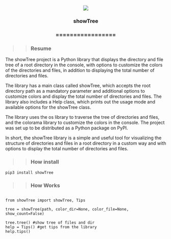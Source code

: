 
<h1 align="center">

<img src="https://img.shields.io/static/v1?label=showTree%20POR&message=bates&color=7159c1&style=flat-square&logo=ghost"/>

<h3> <p align="center">showTree </p> </h3>

<h3> <p align="center"> ================= </p> </h3>

>> <h3> Resume </h3>

<p> The showTree project is a Python library that displays the directory and file tree of a root directory in the console, with options to customize the colors of the directories and files, in addition to displaying the total number of directories and files.

The library has a main class called showTree, which accepts the root directory path as a mandatory parameter and additional options to customize colors and display the total number of directories and files. The library also includes a Help class, which prints out the usage mode and available options for the showTree class.

The library uses the os library to traverse the tree of directories and files, and the colorama library to customize the colors in the console. The project was set up to be distributed as a Python package on PyPI.

In short, the showTree library is a simple and useful tool for visualizing the structure of directories and files in a root directory in a custom way and with options to display the total number of directories and files. </p>

>> <h3> How install </h3>

```
pip3 install showTree

```

>> <h3> How Works </h3>

```

from showTree import showTree, Tips

tree = showTree(path, color_dir=None, color_file=None, show_count=False)

tree.tree() #show tree of files and dir
help = Tips() #get tips from the library
help.tips()

```
    